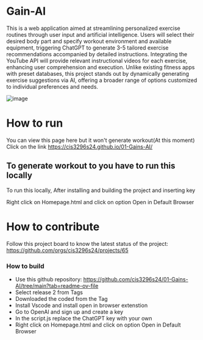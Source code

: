 # Gain-AI

This is a web application aimed at streamlining personalized exercise routines through user input and artificial intelligence. Users will select their desired body part and specify workout environment and available equipment, triggering ChatGPT to generate 3-5 tailored exercise recommendations accompanied by detailed instructions. Integrating the YouTube API will provide relevant instructional videos for each exercise, enhancing user comprehension and execution. Unlike existing fitness apps with preset databases, this project stands out by dynamically generating exercise suggestions via AI, offering a broader range of options customized to individual preferences and needs.

![image](https://github.com/cis3296s24/01-Gains-AI/assets/143642514/c47a8fc0-7f8a-499d-a814-14079c289db1)


# How to run
You can view this page here but it won't generate workout(At this moment) 
Click on the link https://cis3296s24.github.io/01-Gains-AI/


## To generate workout to you have to run this locally
To run this locally, After installing and building the project and inserting key 

Right click on Homepage.html and click on option Open in Default Browser


# How to contribute
Follow this project board to know the latest status of the project: https://github.com/orgs/cis3296s24/projects/65

### How to build
- Use this github repository: https://github.com/cis3296s24/01-Gains-AI/tree/main?tab=readme-ov-file
- Select release 2 from Tags
- Downloaded the coded from the Tag
- Install Vscode and install open in browser extenstion  
- Go to OpenAl and sign up and create a key
- In the script.js replace the ChatGPT key with your own
- Right click on Homepage.html and click on option Open in Default Browser
